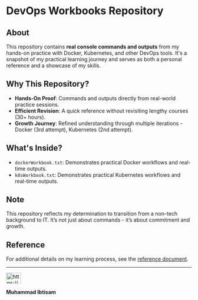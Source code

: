 # DevOps Workbooks Repository

## About

This repository contains **real console commands and outputs** from my hands-on practice with Docker, Kubernetes, and other DevOps tools. It's a snapshot of my practical learning journey and serves as both a personal reference and a showcase of my skills.

## Why This Repository?

- **Hands-On Proof**: Commands and outputs directly from real-world practice sessions.
- **Efficient Revision**: A quick reference without revisiting lengthy courses (30+ hours).
- **Growth Journey**: Refined understanding through multiple iterations - Docker (3rd attempt), Kubernetes (2nd attempt).

## What's Inside?

- `dockerWorkbook.txt`: Demonstrates practical Docker workflows and real-time outputs.
- `k8sWorkbook.txt`: Demonstrates practical Kubernetes workflows and real-time outputs.

## Note

This repository reflects my determination to transition from a non-tech background to IT. It’s not just about commands - it’s about commitment and growth.

## Reference

For additional details on my learning process, see the [reference document](https://docs.google.com/document/d/1Off4JKP9inClZmHrigAjfO3VnLMBmD8K3ebfpvVdy1I/edit?usp=sharing).

---
<p align="left">
<a href="https://linkedin.com/in/ibtisamops" target="blank"><img align="center" src="https://raw.githubusercontent.com/rahuldkjain/github-profile-readme-generator/master/src/images/icons/Social/linked-in-alt.svg" alt="https://www.linkedin.com/in/ibtisamops" height="30" width="40" /></a>
</p>

**Muhammad Ibtisam**
